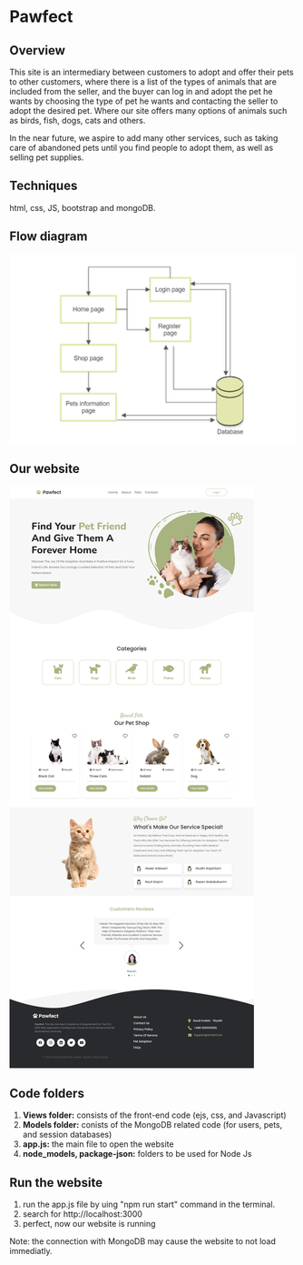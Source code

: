 # Pawfect
## Overview 
This site is an intermediary between customers to adopt and offer their pets to other customers, where there is a list of the types of animals that are included from the seller, and the buyer can log in and adopt the pet he wants by choosing the type of pet he wants and contacting the seller to adopt the desired pet.
Where our site offers many options of animals such as birds, fish, dogs, cats and others.

In the near future, we aspire to add many other services, such as taking care of abandoned pets until you find people to adopt them, as well as selling pet supplies.
## Techniques
html, css, JS, bootstrap and mongoDB.

## Flow diagram
<img src="https://github.com/Mudhi24/Pawfect/blob/main/websatedraw.png">

## Our website
<img src="https://github.com/Mudhi24/Pawfect/blob/main/website.png">

## Code folders
1. <b>Views folder:</b> consists of the front-end code (ejs, css, and Javascript)
2. <b>Models folder:</b> conists of the MongoDB related code (for users, pets, and session databases)
3. <b>app.js:</b> the main file to open the website
4. <b>node_models, package-json:</b> folders to be used for Node Js

## Run the website
1. run the app.js file by uing "npm run start" command in the terminal.
2. search for http://localhost:3000
3. perfect, now our website is running

Note: the connection with MongoDB may cause the website to not load immediatly.
